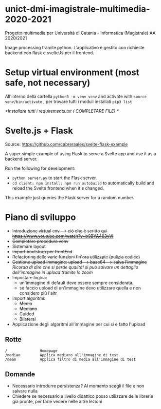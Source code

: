 # unict-dmi-imagistrale-multimedia-2020-2021
Progetto multimedia per Università di Catania - Informatica (Magistrale) AA 2020/2021

Image processing tramite python. L'applicativo è gestito con richieste backend con flask e svelteJs per il frontend.

# Setup virtual environment (most safe, not necessary)
All'interno della cartella `python3 -m venv venv` and activate with `source venv/bin/activate` , per trovare tutti i moduli installati `pip3 list`

_*Installare tutti i requirements.txt ( COMPLETARE FILE)  *_

# Svelte.js + Flask
Source:  https://github.com/cabreraalex/svelte-flask-example

A super simple example of using Flask to serve a Svelte app and use it as a backend server.

Run the following for development:

- `python server.py` to start the Flask server.
- `cd client; npm install; npm run autobuild` to automatically build and reload the Svelte frontend when it's changed.

This example just queries the Flask server for a random number.


# Piano di sviluppo
- ~~Introduzione virtual env --> ciò che è scritto qui https://www.youtube.com/watch?v=b9BYA483yVI~~
- ~~Completare procedura venv~~
- Sistemare layout
- ~~Import bootstrap per frontEnd~~
- ~~Refactoring delle varie funzioni fin'ora utilizzate (pulizia codice)~~
- ~~Gestione upload immagine: upload --> base64 --> salva l'immagine~~ *Ricorda di dire che si perde qualità! si può salvare un dettaglio dell'immagine in upload tramite lo zoom*
- Impostare logica:
    - un'immagine di default deve essere sempre considerata.
    - se faccio upload di un'immagine devo utilizzare quella e non considero più l'altr
- Import algoritmi:
    - ~~Media~~
    - ~~Mediano~~
    - Guided
    - Bilateral
- Applicazione degli algoritmi all'immagine per cui si è fatto l'upload

## Rotte

    /               Homepage
    /median         Applica mediano all'immagine di test
    /mean           Applica filtro di media all'immagine di test

## Domande
- Necessario introdurre persistenza? Al momento scegli il file e non salvare nulla
- Chiedere se necessario a livello didattico posso utilizzare delle librerie già pronte, per farle vedere nelle altre lezioni

